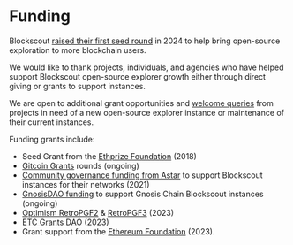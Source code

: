 # Funding

Blockscout [raised their first seed round](https://www.blog.blockscout.com/blockscout-raises-3m-seed-round-led-by-1kx/) in 2024 to help bring open-source exploration to more blockchain users.&#x20;

We would like to thank projects, individuals, and agencies who have helped support Blockscout open-source explorer growth either through direct giving or grants to support instances.&#x20;

We are open to additional grant opportunities and [welcome queries](https://discord.gg/XmNatGKbPS) from projects in need of a new open-source explorer instance or maintenance of their current instances.

Funding grants include:

* Seed Grant from the [Ethprize Foundation](http://ethprize.io/) (2018)
* [Gitcoin Grants](https://explorer.gitcoin.co/#/round/424/0x222ea76664ed77d18d4416d2b2e77937b76f0a35/0x222ea76664ed77d18d4416d2b2e77937b76f0a35-22) rounds (ongoing)
* [Community governance funding from Astar](https://forum.astar.network/t/blockscout-builders-program-application/1735) to support Blockscout instances for their networks (2021)
* [GnosisDAO funding](https://forum.gnosis.io/t/gip-54-should-gnosisdao-support-hosting-and-feature-updates-for-blockscout-explorer/5378/4) to support Gnosis Chain Blockscout instances (ongoing)
* [Optimism RetroPGF2](https://optimism.mirror.xyz/Upn\_LtV2-3SviXgX\_PE\_LyA7YI00jQyoM1yf55ltvvI) & [RetroPGF3](https://optimism.mirror.xyz/37Bgum6MfTJWDuE41CH9RXSH5KBm\_RCL5zsSFeRZl4E) (2023)
* [ETC Grants DAO](https://etccooperative.org/posts/2023-08-09-presenting-first-round-etc-grants-dao-winner-blockscout-en) (2023)
* Grant support from the [Ethereum Foundation](../features/blockscout-2.0.md) (2023).
